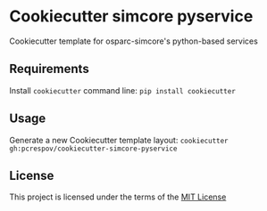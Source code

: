 Cookiecutter simcore pyservice
==============================

Cookiecutter template for osparc-simcore's python-based services

Requirements
------------
Install `cookiecutter` command line: `pip install cookiecutter`    

Usage
-----
Generate a new Cookiecutter template layout: `cookiecutter gh:pcrespov/cookiecutter-simcore-pyservice`    

License
-------
This project is licensed under the terms of the [MIT License](/LICENSE)
